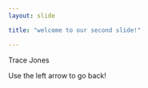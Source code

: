 ```yaml
---
layout: slide

title: "welcome to our second slide!"

---
```


Trace Jones

Use the left arrow to go back!
